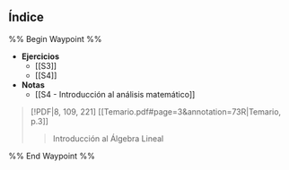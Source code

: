 ## Índice

%% Begin Waypoint %%
- **Ejercicios**
	- [[S3]]
	- [[S4]]
- **Notas**
	- [[S4 - Introducción al análisis matemático]]
 
> [!PDF|8, 109, 221] [[Temario.pdf#page=3&annotation=73R|Temario, p.3]]
> > Introducción al Álgebra Lineal
> 
 
%% End Waypoint %%
